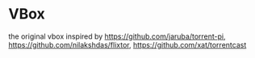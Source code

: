 # VBox
the original vbox
inspired by https://github.com/jaruba/torrent-pi, https://github.com/nilakshdas/flixtor, https://github.com/xat/torrentcast

